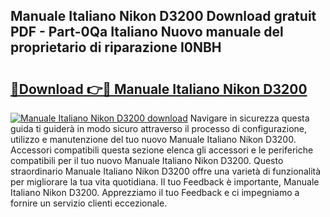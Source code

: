 ## Manuale Italiano Nikon D3200 Download gratuit PDF - Part-0Qa Italiano Nuovo manuale del proprietario di riparazione I0NBH

# <h2><a href="http://dffmq7.blite.top/?on=Manuale+Italiano+Nikon+D3200">🔗Download 👉🔴 Manuale Italiano Nikon D3200</a></h2>

[![Manuale Italiano Nikon D3200 download](https://i.imgur.com/lujVjoI.png)](http://dffmq7.blite.top/?on=Manuale+Italiano+Nikon+D3200)
Navigare in sicurezza questa guida ti guiderà in modo sicuro attraverso il processo di configurazione, utilizzo e manutenzione del tuo nuovo Manuale Italiano Nikon D3200. Accessori compatibili questa sezione elenca gli accessori e le periferiche compatibili per il tuo nuovo Manuale Italiano Nikon D3200. Questo straordinario Manuale Italiano Nikon D3200 offre una varietà di funzionalità per migliorare la tua vita quotidiana. Il tuo Feedback è importante, Manuale Italiano Nikon D3200. Apprezziamo il tuo Feedback e ci impegniamo a fornire un servizio clienti eccezionale.
